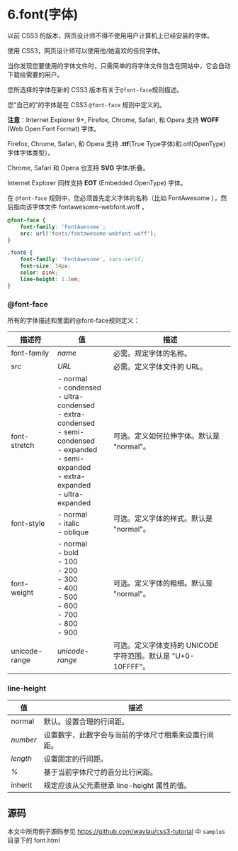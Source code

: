 # 6.font(字体)

以前 CSS3 的版本，网页设计师不得不使用用户计算机上已经安装的字体。

使用 CSS3，网页设计师可以使用他/她喜欢的任何字体。

当你发现您要使用的字体文件时，只需简单的将字体文件包含在网站中，它会自动下载给需要的用户。

您所选择的字体在新的 CSS3 版本有关于`@font-face`规则描述。

您"自己的"的字体是在 CSS3 `@font-face` 规则中定义的。

**注意**：Internet Explorer 9+, Firefox, Chrome, Safari, 和 Opera 支持 **WOFF** (Web Open Font Format) 字体。

Firefox, Chrome, Safari, 和 Opera 支持 **.ttf**(True Type字体)和.otf(OpenType)字体字体类型）。

Chrome, Safari 和 Opera 也支持 **SVG** 字体/折叠。

Internet Explorer 同样支持 **EOT** (Embedded OpenType) 字体。

在 `@font-face` 规则中，您必须首先定义字体的名称（比如 FontAwesome ），然后指向该字体文件 fontawesome-webfont.woff 。

```css
@font-face {
    font-family: 'FontAwesome';
    src: url('fonts/fontawesome-webfont.woff');
}

.font6 {
    font-family: 'FontAwesome', sans-serif;
    font-size: 14px;
    color: pink;
    line-height: 1.3em;
}
```

### @font-face

所有的字体描述和里面的@font-face规则定义：

| 描述符        | 值                                                                                                                                                             | 描述                                                         |
| ------------- | -------------------------------------------------------------------------------------------------------------------------------------------------------------- | ------------------------------------------------------------ |
| font-family   | *name*                                                                                                                                                         | 必需。规定字体的名称。                                       |
| src           | *URL*                                                                                                                                                          | 必需。定义字体文件的 URL。                                   |
| font-stretch  | - normal<br>- condensed<br>- ultra-condensed<br>- extra-condensed<br>- semi-condensed<br>- expanded<br>- semi-expanded<br>- extra-expanded<br>- ultra-expanded | 可选。定义如何拉伸字体。默认是 "normal"。                    |
| font-style    | - normal<br>- italic<br>- oblique                                                                                                                              | 可选。定义字体的样式。默认是 "normal"。                      |
| font-weight   | - normal<br>- bold<br>- 100<br>- 200<br>- 300<br>- 400<br>- 500<br>- 600<br>- 700<br>- 800<br>- 900                                                            | 可选。定义字体的粗细。默认是 "normal"。                      |
| unicode-range | *unicode-range*                                                                                                                                                | 可选。定义字体支持的 UNICODE 字符范围。默认是 "U+0-10FFFF"。 |

### line-height

| 值       | 描述                                                 |
| -------- | ---------------------------------------------------- |
| normal   | 默认。设置合理的行间距。                             |
| *number* | 设置数字，此数字会与当前的字体尺寸相乘来设置行间距。 |
| *length* | 设置固定的行间距。                                   |
| *%*      | 基于当前字体尺寸的百分比行间距。                     |
| inherit  | 规定应该从父元素继承 line-height 属性的值。          |

## 源码

本文中所用例子源码参见
<https://github.com/waylau/css3-tutorial> 中 `samples` 目录下的 font.html